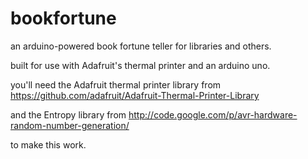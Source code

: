 bookfortune
===========

an arduino-powered book fortune teller for libraries and others.

built for use with Adafruit's thermal printer and an arduino uno.


you'll need the Adafruit thermal printer library from https://github.com/adafruit/Adafruit-Thermal-Printer-Library

and the Entropy library from http://code.google.com/p/avr-hardware-random-number-generation/

to make this work.
